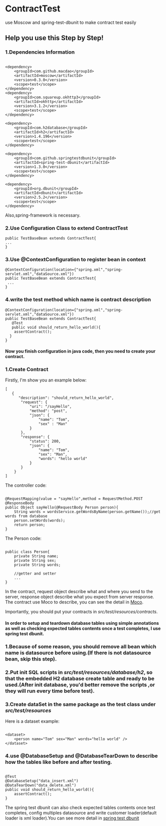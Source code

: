 # ContractTest
use Moscow and spring-test-dbunit to make contract test easily

## Help you use this Step by Step!

### 1.Dependencies Information
<pre><code>
&lt;dependency&gt;
    &lt;groupId&gt;com.github.macdao&lt;/groupId&gt;
    &lt;artifactId&gt;moscow&lt;/artifactId&gt;
    &lt;version&gt;0.3.0&lt;/version&gt;
    &lt;scope&gt;test&lt;/scope&gt;
&lt;/dependency&gt;
&lt;dependency&gt;
    &lt;groupId&gt;com.squareup.okhttp3&lt;/groupId&gt;
    &lt;artifactId&gt;okhttp&lt;/artifactId&gt;
    &lt;version&gt;3.1.2&lt;/version&gt;
    &lt;scope&gt;test&lt;/scope&gt;
&lt;/dependency&gt;

&lt;dependency&gt;
    &lt;groupId&gt;com.h2database&lt;/groupId&gt;
    &lt;artifactId&gt;h2&lt;/artifactId&gt;
    &lt;version&gt;1.4.196&lt;/version&gt;
    &lt;scope&gt;test&lt;/scope&gt;
&lt;/dependency&gt;

&lt;dependency&gt;
    &lt;groupId&gt;com.github.springtestdbunit&lt;/groupId&gt;
    &lt;artifactId&gt;spring-test-dbunit&lt;/artifactId&gt;
    &lt;version&gt;1.3.0&lt;/version&gt;
    &lt;scope&gt;test&lt;/scope&gt;
&lt;/dependency&gt;

&lt;dependency&gt;
    &lt;groupId&gt;org.dbunit&lt;/groupId&gt;
    &lt;artifactId&gt;dbunit&lt;/artifactId&gt;
    &lt;version&gt;2.5.2&lt;/version&gt;
    &lt;scope&gt;test&lt;/scope&gt;
&lt;/dependency&gt;
</code></pre>

Also,spring-framework is necessary.

### 2.Use Configuration Class to extend ContractTest
<pre><code>public TestBaseBean extends ContractTest{  
...  
}
</code></pre>

### 3.Use @ContextConfiguration to register bean in context
<pre><code>@ContextConfiguration(location={"spring.xml","spring-servlet.xml","dataSource.xml"})
public TestBaseBean extends ContractTest{  
 ...  
}
</code></pre>

### 4.write the test method which name is contract description 
<pre><code>@ContextConfiguration(location={"spring.xml","spring-servlet.xml","dataSource.xml"})
public TestBaseBean extends ContractTest{  
 &emsp; @Test  
 &emsp; public void should_return_hello_world(){  
 &emsp; &emsp;assertContract();  
 &emsp;}  
}
</code></pre>

#### Now you finish configuration in java code, then you need to create your contract.

### 1.Create Contract 
Firstly, I'm show you an example below:   
<pre><code>[  
   {
      "description": "should_return_hello_world",
       "request": {
           "uri": "/sayHello",
           "method": "post",
           "json": {
               "name": "Tom",
               "sex" : "Man"
           }    
       },
       "response": {
           "status": 200,
           "json": {
               "name": "Tom",
               "sex": "Man",
               "words": "hello world"
           }
       }     
    }  
]
</code></pre>

The controller code:  
<pre><code>
@RequestMapping(value = "sayHello",method = RequestMethod.POST
@ResponseBody
public Object sayHello(@RequestBody Person person){
    String words = wordsService.getWordsByName(person.getName());//get words from database
    person.setWords(words);
    return person;
}
</code></pre>
The Person code:  
<pre><code>
public class Person{
    private String name;
    private String sex;
    private String words;
    
    //getter and setter
    ...
}
</code></pre>

In the contract, request object describe what and where you send to the server, response object describe what you expect from server response.  
The contract use Moco to describe, you can see the detail in [Moco](https://github.com/dreamhead/moco).

Importantly, you should put your contracts in *src/test/resources/contracts*.


#### In order to setup and teardown database tables using simple annotations as well as checking expected tables contents once a test completes, I use spring test dbunit.

### 1.Because of some reason, you should remove all bean which name is datasource before using.(If there is not datasource bean, skip this step).

### 2.Put init SQL scripts in *src/test/resources/database/h2*, so that the embedded H2 database create table and ready to be used.(After init database, you'd better remove the scripts ,or they will run every time before test).

### 3.Create dataSet in the same package as the test class under *src/test/resources*
Here is a dataset example:  
<pre><code>
&lt;dataset&gt;
    &lt;person name="Tom" sex="Man" words="hello world" /&gt;
&lt;/dataset&gt;
</code></pre>
### 4.use @DatabaseSetup and @DatabaseTearDown to describe how the tables like before and after testing.
<pre><code>
@Test
@DatabaseSetup("data_insert.xml")
@DataTearDown("data_delete.xml")  
public void should_return_hello_world(){  
    assertContract();  
}  
</code></pre>

The spring test dbunit can also check expected tables contents once test completes, config multiples datasource and write customer loader(default loader is xml loader).You can see more detail in [spring test dbunit](https://github.com/springtestdbunit/spring-test-dbunit)